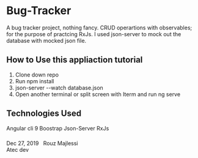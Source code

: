 # Bug-Tracker 

A bug tracker project, nothing fancy. CRUD operartions with observables; for the purpose of practcing RxJs. I used json-server to mock out the database with mocked json file. 

## How to Use this appliaction tutorial

1. Clone down repo
2. Run npm install
3. json-server --watch database.json
4. Open another terminal or split screen with Iterm and run ng serve 

## Technologies Used

Angular cli 9
Boostrap
Json-Server
RxJs

### 

Dec 27, 2019 &nbsp; Rouz Majlessi
<br/>
Atec dev
